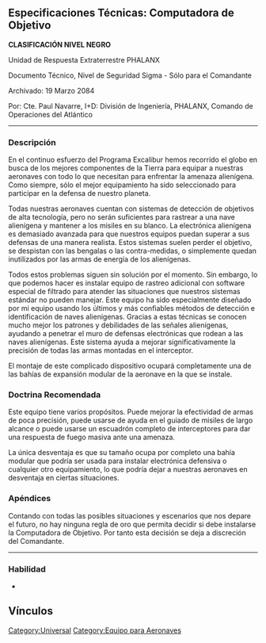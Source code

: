## Especificaciones Técnicas: Computadora de Objetivo

**CLASIFICACIÓN NIVEL NEGRO**

Unidad de Respuesta Extraterrestre PHALANX

Documento Técnico, Nivel de Seguridad Sigma - Sólo para el Comandante

Archivado: 19 Marzo 2084

Por: Cte. Paul Navarre, I+D: División de Ingeniería, PHALANX, Comando de
Operaciones del Atlántico

------------------------------------------------------------------------

### Descripción

En el continuo esfuerzo del Programa Excalibur hemos recorrido el globo
en busca de los mejores componentes de la Tierra para equipar a nuestras
aeronaves con todo lo que necesitan para enfrentar la amenaza
alienígena. Como siempre, sólo el mejor equipamiento ha sido
seleccionado para participar en la defensa de nuestro planeta.

Todas nuestras aeronaves cuentan con sistemas de detección de objetivos
de alta tecnología, pero no serán suficientes para rastrear a una nave
alienígena y mantener a los misiles en su blanco. La electrónica
alienígena es demasiado avanzada para que nuestros equipos puedan
superar a sus defensas de una manera realista. Estos sistemas suelen
perder el objetivo, se despistan con las bengalas o las contra-medidas,
o simplemente quedan inutilizados por las armas de energía de los
alienígenas.

Todos estos problemas siguen sin solución por el momento. Sin embargo,
lo que podemos hacer es instalar equipo de rastreo adicional con
software especial de filtrado para atender las situaciones que nuestros
sistemas estándar no pueden manejar. Este equipo ha sido especialmente
diseñado por mi equipo usando los últimos y más confiables métodos de
detección e identificación de naves alienígenas. Gracias a estas
técnicas se conocen mucho mejor los patrones y debilidades de las
señales alienígenas, ayudando a penetrar el muro de defensas
electrónicas que rodean a las naves alienígenas. Este sistema ayuda a
mejorar significativamente la precisión de todas las armas montadas en
el interceptor.

El montaje de este complicado dispositivo ocupará completamente una de
las bahías de expansión modular de la aeronave en la que se instale.

### Doctrina Recomendada

Este equipo tiene varios propósitos. Puede mejorar la efectividad de
armas de poca precisión, puede usarse de ayuda en el guiado de misiles
de largo alcance o puede usarse un escuadrón completo de interceptores
para dar una respuesta de fuego masiva ante una amenaza.

La única desventaja es que su tamaño ocupa por completo una bahía
modular que podría ser usada para instalar electrónica defensiva o
cualquier otro equipamiento, lo que podría dejar a nuestras aeronaves en
desventaja en ciertas situaciones.

### Apéndices

Contando con todas las posibles situaciones y escenarios que nos depare
el futuro, no hay ninguna regla de oro que permita decidir si debe
instalarse la Computadora de Objetivo. Por tanto esta decisión se deja a
discreción del Comandante.

------------------------------------------------------------------------

### Habilidad

-

## Vínculos

[Category:Universal](Category:Universal "wikilink") [Category:Equipo
para Aeronaves](Category:Equipo_para_Aeronaves "wikilink")